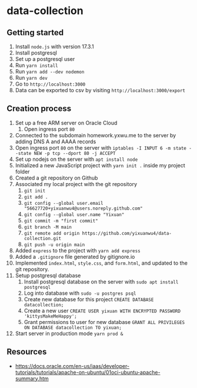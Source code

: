 # data-collection

## Getting started

1. Install `node.js` with version 17.3.1
1. Install postgresql
1. Set up a postgresql user
1. Run `yarn install`
1. Run `yarn add --dev nodemon`
1. Run `yarn dev`
1. Go to `http://localhost:3000`
1. Data can be exported to csv by visiting `http://localhost:3000/export`

## Creation process
1. Set up a free ARM server on Oracle Cloud
   1. Open ingress port `80`
1. Connected to the subdomain homework.yxwu.me to the server by adding DNS A and AAAA records
1. Open ingress port `80` on the server with `iptables -I INPUT 6 -m state --state NEW -p tcp --dport 80 -j ACCEPT`
1. Set up nodejs on the server with `apt install node`
1. Initialized a new JavaScript project with `yarn init .` inside my project folder
1. Created a git repository on Github
1. Associated my local project with the git repository
   1. `git init`
   1. `git add .`
   1. `git config --global user.email "56627720+yixuanwu4@users.noreply.github.com"`
   1. `git config --global user.name "Yixuan"`
   1. `git commit -m "first commit"`
   1. `git branch -M main`
   1. `git remote add origin https://github.com/yixuanwu4/data-collection.git`
   1. `git push -u origin main`
1. Added `express` to the project with `yarn add express`
1. Added a `.gitignore` file generated by gitignore.io
1. Implemented `index.html`, `style.css`, and `form.html`, and updated to the git repository. 
1. Setup postgresql database
   1. Install postgresql database on the server with `sudo apt install postgresql`
   1. Log into database with `sudo -u postgres psql`
   1. Create new database for this project `CREATE DATABASE datacollection;`
   1. Create a new user `CREATE USER yixuan WITH ENCRYPTED PASSWORD 'kittysMakeMeHappy';`
   1. Grant permissions to user for new database `GRANT ALL PRIVILEGES ON DATABASE datacollection TO yixuan;`
1. Start server in production mode `yarn prod &`

## Resources
 - https://docs.oracle.com/en-us/iaas/developer-tutorials/tutorials/apache-on-ubuntu/01oci-ubuntu-apache-summary.htm